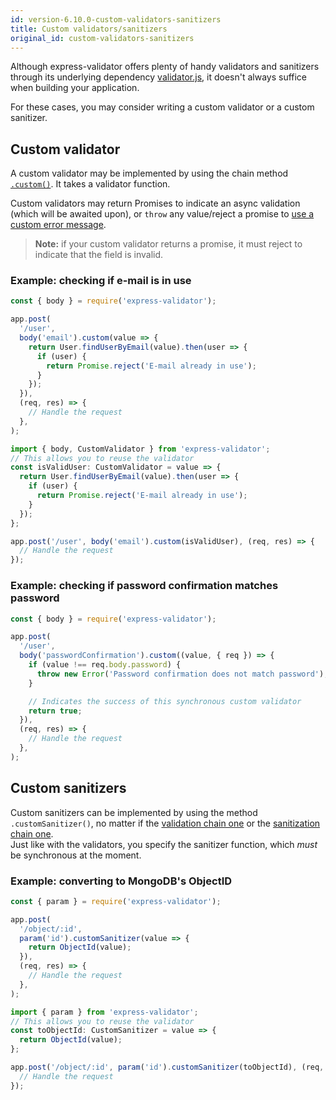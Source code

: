 ```yaml
---
id: version-6.10.0-custom-validators-sanitizers
title: Custom validators/sanitizers
original_id: custom-validators-sanitizers
---
```


Although express-validator offers plenty of handy validators and sanitizers through its underlying
dependency [validator.js](https://github.com/validatorjs/validator.js), it doesn't always suffice when
building your application.

For these cases, you may consider writing a custom validator or a custom sanitizer.

## Custom validator

A custom validator may be implemented by using the chain method [`.custom()`](api-validation-chain.md#customvalidator).
It takes a validator function.

Custom validators may return Promises to indicate an async validation (which will be awaited upon),
or `throw` any value/reject a promise to [use a custom error message](feature-error-messages.md#custom-validator-level).

> **Note:** if your custom validator returns a promise, it must reject to indicate that the field is invalid.

### Example: checking if e-mail is in use

<!--DOCUSAURUS_CODE_TABS-->
<!--JavaScript-->

```js
const { body } = require('express-validator');

app.post(
  '/user',
  body('email').custom(value => {
    return User.findUserByEmail(value).then(user => {
      if (user) {
        return Promise.reject('E-mail already in use');
      }
    });
  }),
  (req, res) => {
    // Handle the request
  },
);
```

<!--TypeScript-->

```js
import { body, CustomValidator } from 'express-validator';
// This allows you to reuse the validator
const isValidUser: CustomValidator = value => {
  return User.findUserByEmail(value).then(user => {
    if (user) {
      return Promise.reject('E-mail already in use');
    }
  });
};

app.post('/user', body('email').custom(isValidUser), (req, res) => {
  // Handle the request
});
```

<!--END_DOCUSAURUS_CODE_TABS-->

### Example: checking if password confirmation matches password

```js
const { body } = require('express-validator');

app.post(
  '/user',
  body('passwordConfirmation').custom((value, { req }) => {
    if (value !== req.body.password) {
      throw new Error('Password confirmation does not match password');
    }

    // Indicates the success of this synchronous custom validator
    return true;
  }),
  (req, res) => {
    // Handle the request
  },
);
```

## Custom sanitizers

Custom sanitizers can be implemented by using the method `.customSanitizer()`, no matter if
the [validation chain one](api-validation-chain.md#customsanitizersanitizer) or
the [sanitization chain one](api-sanitization-chain.md#customsanitizersanitizer).  
Just like with the validators, you specify the sanitizer function, which _must_ be synchronous at the
moment.

### Example: converting to MongoDB's ObjectID

<!--DOCUSAURUS_CODE_TABS-->
<!--JavaScript-->

```js
const { param } = require('express-validator');

app.post(
  '/object/:id',
  param('id').customSanitizer(value => {
    return ObjectId(value);
  }),
  (req, res) => {
    // Handle the request
  },
);
```

<!--TypeScript-->

```typescript
import { param } from 'express-validator';
// This allows you to reuse the validator
const toObjectId: CustomSanitizer = value => {
  return ObjectId(value);
};

app.post('/object/:id', param('id').customSanitizer(toObjectId), (req, res) => {
  // Handle the request
});
```

<!--END_DOCUSAURUS_CODE_TABS-->
